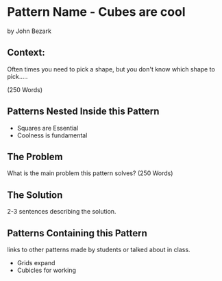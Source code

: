 # Pattern Name - Cubes are cool

by John Bezark

## Context:
Often times you need to pick a shape, but you don't know which shape to pick.....

(250 Words)

## Patterns Nested Inside this Pattern
- Squares are Essential
- Coolness is fundamental

## The Problem
What is the main problem this pattern solves? (250 Words)

## The Solution
2-3 sentences describing the solution.

## Patterns Containing this Pattern
links to other patterns made by students or talked about in class.
- Grids expand
- Cubicles for working
